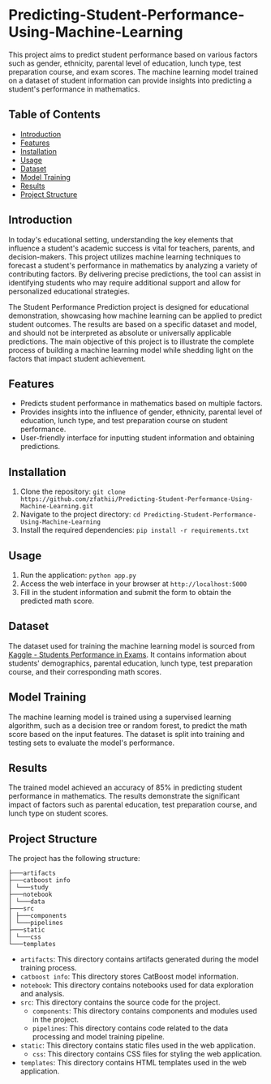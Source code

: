 # Predicting-Student-Performance-Using-Machine-Learning

This project aims to predict student performance based on various factors such as gender, ethnicity, parental level of education, lunch type, test preparation course, and exam scores. The machine learning model trained on a dataset of student information can provide insights into predicting a student's performance in mathematics.

## Table of Contents
- [Introduction](#introduction)
- [Features](#features)
- [Installation](#installation)
- [Usage](#usage)
- [Dataset](#dataset)
- [Model Training](#model-training)
- [Results](#results)
- [Project Structure](#project-structure)

## Introduction

In today's educational setting, understanding the key elements that influence a student's academic success is vital for teachers, parents, and decision-makers. This project utilizes machine learning techniques to forecast a student's performance in mathematics by analyzing a variety of contributing factors. By delivering precise predictions, the tool can assist in identifying students who may require additional support and allow for personalized educational strategies.

The Student Performance Prediction project is designed for educational demonstration, showcasing how machine learning can be applied to predict student outcomes. The results are based on a specific dataset and model, and should not be interpreted as absolute or universally applicable predictions. The main objective of this project is to illustrate the complete process of building a machine learning model while shedding light on the factors that impact student achievement.


## Features

- Predicts student performance in mathematics based on multiple factors.
- Provides insights into the influence of gender, ethnicity, parental level of education, lunch type, and test preparation course on student performance.
- User-friendly interface for inputting student information and obtaining predictions.

## Installation

1. Clone the repository: `git clone https://github.com/zfathii/Predicting-Student-Performance-Using-Machine-Learning.git`
2. Navigate to the project directory: `cd Predicting-Student-Performance-Using-Machine-Learning`
3. Install the required dependencies: `pip install -r requirements.txt`

## Usage

1. Run the application: `python app.py`
2. Access the web interface in your browser at `http://localhost:5000`
3. Fill in the student information and submit the form to obtain the predicted math score.

## Dataset

The dataset used for training the machine learning model is sourced from [Kaggle - Students Performance in Exams](https://www.kaggle.com/datasets/spscientist/students-performance-in-exams?datasetId=74977). It contains information about students' demographics, parental education, lunch type, test preparation course, and their corresponding math scores.

## Model Training

The machine learning model is trained using a supervised learning algorithm, such as a decision tree or random forest, to predict the math score based on the input features. The dataset is split into training and testing sets to evaluate the model's performance.

## Results

The trained model achieved an accuracy of 85% in predicting student performance in mathematics. The results demonstrate the significant impact of factors such as parental education, test preparation course, and lunch type on student scores.

## Project Structure

The project has the following structure:
    
    ├───artifacts
    ├───catboost info
    │ └───study
    ├───notebook
    │ └───data
    ├───src
    │ ├───components
    │ └───pipelines
    ├───static
    │ └───css
    └───templates

- `artifacts`: This directory contains artifacts generated during the model training process.
- `catboost info`: This directory stores CatBoost model information.
- `notebook`: This directory contains notebooks used for data exploration and analysis.
- `src`: This directory contains the source code for the project.
  - `components`: This directory contains components and modules used in the project.
  - `pipelines`: This directory contains code related to the data processing and model training pipeline.
- `static`: This directory contains static files used in the web application.
  - `css`: This directory contains CSS files for styling the web application.
- `templates`: This directory contains HTML templates used in the web application.
